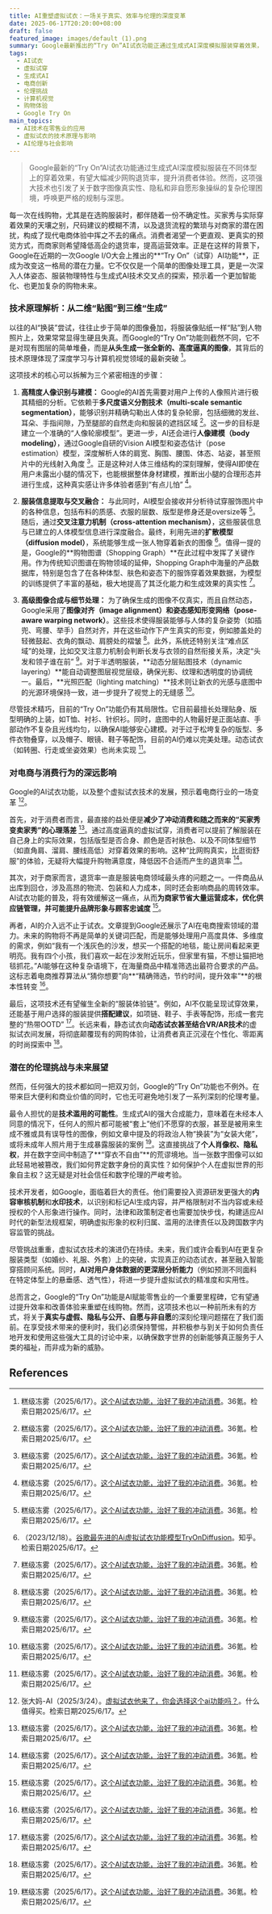 ```yaml
---
title: AI重塑虚拟试衣：一场关于真实、效率与伦理的深度变革
date: 2025-06-17T20:20:00+08:00
draft: false
featured_image: images/default (1).png
summary: Google最新推出的“Try On”AI试衣功能正通过生成式AI深度模拟服装穿着效果，旨在解决网购中的试穿痛点并降低退货率。该技术结合了高精度人像识别、3D身体建模、服装物理特性分析与扩散模型，实现了高度逼真的虚拟试穿体验，预示着电商行业效率和用户体验的巨大提升。然而，其强大的图像生成能力也引发了深远的伦理挑战，包括非自愿的形象操纵和对数字身份真实性的冲击，需要技术开发者和社会各界共同探索负责任的应对策略。
tags: 
  - AI试衣
  - 虚拟试穿
  - 生成式AI
  - 电商创新
  - 伦理挑战
  - 计算机视觉
  - 购物体验
  - Google Try On
main_topics: 
  - AI技术在零售业的应用
  - 虚拟试衣的技术原理与影响
  - AI伦理与社会影响
---
```


> Google最新的“Try On”AI试衣功能通过生成式AI深度模拟服装在不同体型上的穿着效果，有望大幅减少网购退货率，提升消费者体验。然而，这项强大技术也引发了关于数字图像真实性、隐私和非自愿形象操纵的复杂伦理困境，呼唤更严格的规制与深思。

每一次在线购物，尤其是在选购服装时，都伴随着一份不确定性。买家秀与实际穿着效果的天壤之别，尺码建议的模糊不清，以及退货流程的繁琐与对商家的潜在困扰，构成了现代电商体验中挥之不去的痛点。消费者渴望一个更直观、更真实的预览方式，而商家则希望降低高企的退货率，提高运营效率。正是在这样的背景下，Google在近期的一次Google I/O大会上推出的**“Try On”（试穿）AI功能**，正成为改变这一格局的潜在力量。它不仅仅是一个简单的图像处理工具，更是一次深入人体姿态、服装物理特性与生成式AI技术交叉点的探索，预示着一个更加智能化、也更加复杂的购物未来。

### 技术原理解析：从二维“贴图”到三维“生成”

以往的AI“换装”尝试，往往止步于简单的图像叠加，将服装像贴纸一样“贴”到人物照片上，效果常常显得生硬且失真。而Google的“Try On”功能则截然不同，它不是对现有图层的简单堆叠，而是**从头生成一张全新的、高度逼真的图像**，其背后的技术原理体现了深度学习与计算机视觉领域的最新突破 [^1]。

这项技术的核心可以拆解为三个紧密相连的步骤：

1.  **高精度人像识别与建模：**
    Google的AI首先需要对用户上传的人像照片进行极其精细的分析。它依赖于**多尺度语义分割技术（multi-scale semantic segmentation）**，能够识别并精确勾勒出人体的复杂轮廓，包括细微的发丝、耳朵、手指间隙，乃至腿部的自然走向和服装的遮挡区域 [^1]。这一步的目标是建立一个准确的“人像轮廓模型”。更进一步，AI还会进行**人像建模（body modeling）**，通过Google自研的Vision AI模型和姿态估计（pose estimation）模型，深度解析人体的肩宽、胸围、腰围、体态、站姿，甚至照片中的光线射入角度 [^1]。正是这种对人体三维结构的深刻理解，使得AI即使在用户未露出小腿的情况下，也能根据整体身材建模，推断出小腿的合理形态并进行生成，这种真实感让许多体验者感到“有点儿怕” [^1]。

2.  **服装信息提取与交叉融合：**
    与此同时，AI模型会接收并分析待试穿服饰图片中的各种信息，包括布料的质感、衣服的层数、版型是修身还是oversize等 [^1]。随后，通过**交叉注意力机制（cross-attention mechanism）**，这些服装信息与已建立的人体模型信息进行深度融合。最终，利用先进的**扩散模型（diffusion model）**，系统能够生成一张人物穿着新衣的图像 [^5]。值得一提的是，Google的**购物图谱（Shopping Graph）**在此过程中发挥了关键作用。作为传统知识图谱在购物领域的延伸，Shopping Graph中海量的产品数据库，特别是包含了在各种体型、肤色和姿态下的服饰穿着效果数据，为模型的训练提供了丰富的基础，极大地提高了其泛化能力和生成效果的真实性 [^1]。

3.  **高级图像合成与细节处理：**
    为了确保生成的图像不仅真实，而且自然动态，Google采用了**图像对齐（image alignment）**和**姿态感知形变网络（pose-aware warping network）**。这些技术使得服装能够与人体的复杂姿势（如插兜、弯腰、举手）自然对齐，并在这些动作下产生真实的形变，例如膝盖处的轻微鼓起、衣角的飘动、肩膀处的褶皱 [^1]。此外，系统还特别关注“难点区域”的处理，比如交叉注意力机制会判断长发与衣领的自然衔接关系，决定“头发和领子谁在前” [^1]。对于半透明服装，**动态分层贴图技术（dynamic layering）**能自动调整图层视觉层级，确保光影、纹理和透明度的协调统一。最后，**光照匹配（lighting matching）**技术则让新衣的光感与底图中的光源环境保持一致，进一步提升了视觉上的无缝感 [^1]。

尽管技术精巧，目前的“Try On”功能仍有其局限性。它目前最擅长处理贴身、版型明确的上装，如T恤、衬衫、针织衫。同时，底图中的人物最好是正面站直、手部动作不复杂且光线均匀，以确保AI能够安心建模。对于过于松垮复杂的版型、多件衣物叠穿，以及帽子、眼镜、鞋子等配饰，目前的AI仍难以完美处理。动态试衣（如转圈、行走或坐姿效果）也尚未实现 [^1]。

### 对电商与消费行为的深远影响

Google的AI试衣功能，以及整个虚拟试衣技术的发展，预示着电商行业的一场变革 [^3]。

首先，对于消费者而言，最直接的益处便是**减少了冲动消费和随之而来的“买家秀变卖家秀”的心理落差** [^1]。通过高度逼真的虚拟试穿，消费者可以提前了解服装在自己身上的实际效果，包括版型是否合身、颜色是否衬肤色、以及不同体型细节（如直角肩、溜肩、腰线高低）对穿着效果的影响。这种“比网购真实，比逛街舒服”的体验，无疑将大幅提升购物满意度，降低因不合适而产生的退货率 [^1]。

其次，对于商家而言，退货率一直是服装电商领域最头疼的问题之一。一件商品从出库到回仓，涉及高昂的物流、包装和人力成本，同时还会影响商品的周转效率。AI试衣功能的普及，将有效缓解这一痛点，从而**为商家节省大量运营成本，优化供应链管理，并可能提升品牌形象与顾客忠诚度** [^1]。

再者，AI的介入远不止于试衣。文章提到Google还展示了AI在电商搜索领域的潜力。未来的购物将不再是简单的关键词匹配，而是能够处理用户高度具体、多维度的需求，例如“我有一个浅灰色的沙发，想买一个搭配的地毯，能让房间看起来更明亮。我有四个小孩，我们喜欢一起在沙发附近玩乐，但家里有猫，不想让猫把地毯抓花。”AI能够在这种复杂语境下，在海量商品中精准筛选出最符合要求的产品。这标志着电商推荐算法从“猜你想要”向**“精确筛选，节约时间，提升效率”**的根本性转变 [^1]。

最后，这项技术还有望催生全新的“服装体验链”。例如，AI不仅能呈现试穿效果，还能基于用户选择的服装提供**搭配建议**，如项链、鞋子、手表等配饰，形成一套完整的“热带OOTD” [^1]。长远来看，静态试衣向**动态试衣甚至结合VR/AR技术**的虚拟试衣间发展，将彻底颠覆现有的网购体验，让消费者真正沉浸在个性化、零距离的时尚探索中 [^1]。

### 潜在的伦理挑战与未来展望

然而，任何强大的技术都如同一把双刃剑，Google的“Try On”功能也不例外。在带来巨大便利和商业价值的同时，它也无可避免地引发了一系列深刻的伦理考量。

最令人担忧的是**技术滥用的可能性**。生成式AI的强大合成能力，意味着在未经本人同意的情况下，任何人的照片都可能被“套上”他们不愿穿的衣服，甚至是被用来生成不雅或具有误导性的图像，例如文章中提及的将政治人物“换装”为“女装大佬”，或将未成年人照片用于生成暴露服装的案例 [^1]。这直接挑战了**个人肖像权、隐私权**，并在数字空间中制造了**“穿衣不自由”**的荒谬境地。当一张数字图像可以如此轻易地被篡改，我们如何界定数字身份的真实性？如何保护个人在虚拟世界的形象自主权？这无疑是对社会信任和数字伦理的严峻考验。

技术开发者，如Google，面临着巨大的责任。他们需要投入资源研发更强大的**内容审核机制**和**水印技术**，以识别和标记AI生成内容，并严格限制对不当内容或未经授权的个人形象进行操作。同时，法律和政策制定者也需要加快步伐，构建适应AI时代的新型法规框架，明确虚拟形象的权利归属、滥用的法律责任以及跨国数字内容监管的挑战。

尽管挑战重重，虚拟试衣技术的演进仍在持续。未来，我们或许会看到AI在更复杂服装类型（如婚纱、礼服、外套）上的突破，实现真正的动态试衣，甚至融入智能穿搭顾问系统。同时，**AI对用户身体数据的更深层分析能力**（例如预测不同面料在特定体型上的悬垂感、透气性），将进一步提升虚拟试衣的精准度和实用性。

总而言之，Google的“Try On”功能是AI赋能零售业的一个重要里程碑，它有望通过提升效率和改善体验来重塑在线购物。然而，这项技术也以一种前所未有的方式，将关于**真实与虚假、隐私与公开、自愿与非自愿**的深刻伦理问题摆在了我们面前。在享受技术带来的便利时，我们必须保持警惕，并积极参与到关于如何负责任地开发和使用这些强大工具的讨论中来，以确保数字世界的创新能够真正服务于人类的福祉，而非成为新的威胁。

## References
[^1]: 糕级冻雾（2025/6/17）。[这个AI试衣功能，治好了我的冲动消费](https://36kr.com/p/3340296884369159)。36氪。检索日期2025/6/17。
[^2]: （2024/7/24）。[云试衣扑面而来，AI试衣真能帮你实现"换装自由"吗？](https://finance.sina.com.cn/jjxw/2024-07-24/doc-incfeuyk7464641.shtml)。新浪财经。检索日期2025/6/17。
[^3]: 张大妈-AI（2025/3/24）。[虚拟试衣他来了，你会选择这个ai功能吗？](https://post.smzdm.com/p/ardwxn5w/)。什么值得买。检索日期2025/6/17。
[^4]: （）。[虚拟试衣技术:Ai如何改变时尚购物体验](https://www.dongaigc.com/a/virtual-fitting-ai-fashion-shopping)。懂AI。检索日期2025/6/17。
[^5]: （2023/12/18）。[谷歌最先进的Ai虚拟试衣功能模型TryOnDiffusion](https://zhuanlan.zhihu.com/p/673737581)。知乎。检索日期2025/6/17。
